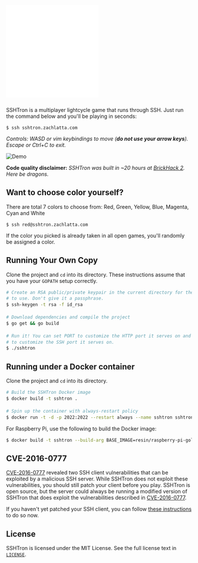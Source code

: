 # ![SERP DB](/public/logo.svg)

SSHTron is a multiplayer lightcycle game that runs through SSH. Just run the command below and you'll be playing in seconds:

    $ ssh sshtron.zachlatta.com

_Controls: WASD or vim keybindings to move (**do not use your arrow keys**). Escape or Ctrl+C to exit._

![Demo](static/img/gameplay.gif)

**Code quality disclaimer:** _SSHTron was built in ~20 hours at [BrickHack 2](https://brickhack.io/). Here be dragons._

## Want to choose color yourself?

There are total 7 colors to choose from: Red, Green, Yellow, Blue, Magenta, Cyan and White

    $ ssh red@sshtron.zachlatta.com

If the color you picked is already taken in all open games, you'll randomly be assigned a color.

## Running Your Own Copy

Clone the project and `cd` into its directory. These instructions assume that you have your `GOPATH` setup correctly.

```sh
# Create an RSA public/private keypair in the current directory for the server
# to use. Don't give it a passphrase.
$ ssh-keygen -t rsa -f id_rsa

# Download dependencies and compile the project
$ go get && go build

# Run it! You can set PORT to customize the HTTP port it serves on and SSH_PORT
# to customize the SSH port it serves on.
$ ./sshtron
```

## Running under a Docker container

Clone the project and `cd` into its directory.

```sh
# Build the SSHTron Docker image
$ docker build -t sshtron .

# Spin up the container with always-restart policy
$ docker run -t -d -p 2022:2022 --restart always --name sshtron sshtron
```

For Raspberry Pi, use the following to build the Docker image:

```sh
$ docker build -t sshtron --build-arg BASE_IMAGE=resin/raspberry-pi-golang:latest .
```

## CVE-2016-0777

[CVE-2016-0777](https://www.qualys.com/2016/01/14/cve-2016-0777-cve-2016-0778/openssh-cve-2016-0777-cve-2016-0778.txt)
revealed two SSH client vulnerabilities that can be exploited by a malicious SSH server. While SSHTron does not exploit
these vulnerabilities, you should still patch your client before you play. SSHTron is open source, but the server
could always be running a modified version of SSHTron that does exploit the vulnerabilities described
in [CVE-2016-0777](https://www.qualys.com/2016/01/14/cve-2016-0777-cve-2016-0778/openssh-cve-2016-0777-cve-2016-0778.txt).

If you haven't yet patched your SSH client, you can follow
[these instructions](https://www.jacobtomlinson.co.uk/quick%20tip/2016/01/15/fixing-ssh-vulnerability-CVE-2016-0777/) to do so now.

## License

SSHTron is licensed under the MIT License. See the full license text in [`LICENSE`](LICENSE).